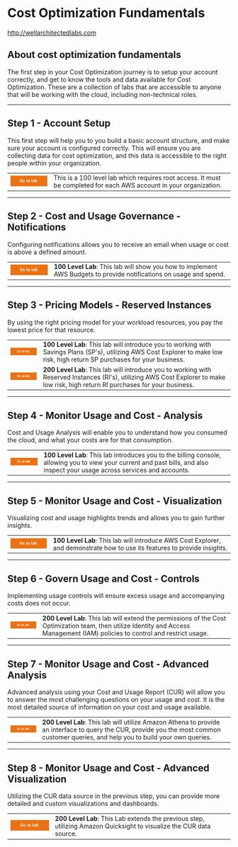 # Cost Optimization Fundamentals
http://wellarchitectedlabs.com 

## About cost optimization fundamentals
The first step in your Cost Optimization journey is to setup your account correctly, and get to know the tools and data available for Cost Optimization. These are a collection of labs that are accessible to anyone that will be working with the cloud, including non-technical roles.


---

## Step 1 - Account Setup
This first step will help you to you build a basic account structure, and make sure your account is configured correctly. This will ensure you are collecting data for cost optimization, and this data is accessible to the right people within your organization.


| | |
|---|---|
| [![Go to lab](../common/images/gotolab.png)](./Cost_Fundamentals/100_1_AWS_Account_Setup/README.md) | This is a 100 level lab which requires root access. It must be completed for each AWS account in your organization. |

---

## Step 2 - Cost and Usage Governance - Notifications
Configuring notifications allows you to receive an email when usage or cost is above a defined amount.

| | |
|---|---|
| [![Go to lab](../common/images/gotolab.png)](./Cost_Fundamentals/100_2_Cost_and_Usage_Governance/README.md) | **100 Level Lab**: This lab will show you how to implement AWS Budgets to provide notifications on usage and spend. |

---

## Step 3 - Pricing Models - Reserved Instances
By using the right pricing model for your workload resources, you pay the lowest price for that resource.

| | |
|---|---|
| [![Go to lab](../common/images/gotolab.png)](./Cost_Fundamentals/100_3_Pricing_Models/README.md) | **100 Level Lab**:  This lab will introduce you to working with Savings Plans (SP's), utilizing AWS Cost Explorer to make low risk, high return SP purchases for your business. |
| [![Go to lab](../common/images/gotolab.png)](./Cost_Fundamentals/200_3_Pricing_Models/README.md) | **200 Level Lab**:  This lab will introduce you to working with Reserved Instances (RI's), utilizing AWS Cost Explorer to make low risk, high return RI purchases for your business. |

---

## Step 4 - Monitor Usage and Cost - Analysis
Cost and Usage Analysis will enable you to understand how you consumed the cloud, and what your costs are for that consumption.

| | |
| --- | --- |
| [![Go to lab](../common/images/gotolab.png)](./Cost_Fundamentals/100_4_Cost_and_Usage_Analysis/README.md) | **100 Level Lab**: This lab introduces you to the billing console, allowing you to view your current and past bills, and also inspect your usage across services and accounts. |

---

## Step 5 - Monitor Usage and Cost - Visualization
Visualizing cost and usage highlights trends and allows you to gain further insights.

| | |
|---|---|
| [![Go to lab](../common/images/gotolab.png)](./Cost_Fundamentals/100_5_Cost_Visualization/README.md) | **100 Level Lab**: This lab will introduce AWS Cost Explorer, and demonstrate how to use its features to provide insights. |

---

## Step 6 - Govern Usage and Cost - Controls
Implementing usage controls will ensure excess usage and accompanying costs does not occur.

| | | 
|---|---|
| [![Go to lab](../common/images/gotolab.png)](./Cost_Fundamentals/200_2_Cost_and_Usage_Governance/README.md) |  **200 Level Lab**: This lab will extend the permissions of the Cost Optimization team, then utilize Identity and Access Management (IAM) policies to control and restrict usage. | 

---

## Step 7 - Monitor Usage and Cost - Advanced Analysis
Advanced analysis using your Cost and Usage Report (CUR) will allow you to answer the most challenging questions on your usage and cost. It is the most detailed source of information on your cost and usage available.

| | | 
|---|---|
| [![Go to lab](../common/images/gotolab.png)](./Cost_Fundamentals/200_4_Cost_and_Usage_Analysis/README.md) | **200 Level Lab**: This lab will utilize Amazon Athena to provide an interface to query the CUR, provide you the most common customer queries, and help you to build your own queries. |

---

## Step 8 - Monitor Usage and Cost - Advanced Visualization
Utilizing the CUR data source in the previous step, you can provide more detailed and custom visualizations and dashboards.

| | | 
|---|---|
| [![Go to lab](../common/images/gotolab.png)](./Cost_Fundamentals/200_5_Cost_Visualization/README.md) | **200 Level Lab**: This Lab extends the previous step, utilizing Amazon Quicksight to visualize the CUR data source. |
 
 

